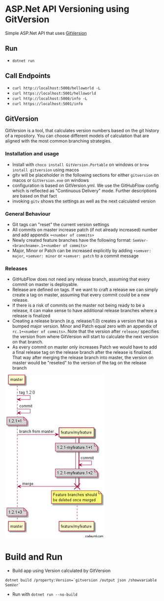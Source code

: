 # ASP.Net API Versioning using GitVersion

Simple ASP.Net API that uses [GitVersion](https://gitversion.net) 

## Run 
* `dotnet run`

## Call Endpoints
* `curl http://localhost:5000/helloworld -L`
* `curl https://localhost:5001/helloworld`
* `curl http://localhost:5000/info -L`
* `curl https://localhost:5001/info`

## GitVersion

GitVersion is a tool, that calculates version numbers based on the git history of a repository. You can choose different models of calculation that are aligned with the most common branching strategies. 

### Installation and usage

* Install with `choco install GitVersion.Portable` on windows or `brew install gitversion` using macos
* gitv will be placeholder in the following sections for either `gitversion` on macos or `GitVersion.exe` on windows 
* configuration is based on GitVersion.yml. We use the GitHubFlow config which is reflected as "Continuous Delivery" mode. Further descriptions are based on that fact
* invoking `gitv` shows the settings as well as the next calculated version

### General Behaviour
* Git tags can "reset" the current version settings
* All commits on master increase patch (if not already increased) number and add appendix `+<number of commits>`
* Newly created feature branches have the following format: `SemVer-<branchname>.1+<number of commits>`
* Major, Minor or Patch can be increased explicitly by adding `+semver: major`, `+semver: minor` or `+semver: patch` to a commit message

### Releases
* GitHubFlow does not need any release branch, assuming that every commit on master is deployable. 
* Release are defined on tags. If we want to craft a release we can simply create a tag on master, assuming that every commit could be a new release. 
* If there is a risk of commits on the master not being ready to be a release, it can make sense to have additional release branches where a release is finalized
* Creating a release branch (e.g. release/1.0) creates a version that has a bumped major version. Minor and Patch equal zero with an appendix of `rc.1+<number of commits>`. Note that the version after `release/` specifies the version from where GitVersion will start to calculate the next version on that branch. 
* As every commit on master only increases Patch we would have to add a final release tag on the release branch after the release is finalized. That way after merging the release branch into master, the version on master would be "reseted" to the version of the tag on the release branch

![](./githubflow_feature-branch.png)

# Build and Run
* Build app using Version calculated by GitVersion 
```
dotnet build /property:Version=`gitversion /output json /showvariable SemVer`
```
* Run with `dotnet run --no-build`
